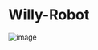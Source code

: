 # Willy-Robot
![image](https://github.com/Xor-Create/Willy-Robot/assets/117598386/cc66265b-71dd-4646-9a11-e2e91a11da9f)
